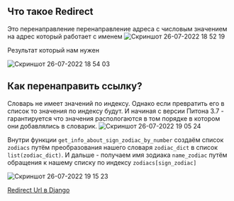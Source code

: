 ## Что такое Redirect
Это перенаправление перенаправление адреса с числовым значением на адрес который работает с именем
![Скриншот 26-07-2022 18 52 19](https://user-images.githubusercontent.com/84935915/181052386-e0418209-a552-41b1-8357-49f75152088d.png)

Результат который нам нужен

![Скриншот 26-07-2022 18 54 03](https://user-images.githubusercontent.com/84935915/181052923-5c6edac4-8d59-4cfe-986c-e05851da1fd6.png)

## Как перенаправить ссылку?
Словарь не имеет значений по индексу. Однако если превратить его в список то значения по индексу будут. И начиная с версии Питона 3.7 - гарантируется что
значения распологаются в том порядке в котором они добавлялись в словарик.
![Скриншот 26-07-2022 19 05 24](https://user-images.githubusercontent.com/84935915/181055852-04febdaa-1a47-48cc-90a5-c77d7214d8b4.png)

Внутри функции `get_info_about_sign_zodiac_by_number` создаём список `zodiacs` путём преобразования нашего словаря `zodiac_dict` в список `list(zodiac_dict)`.
И дальше - получаем имя зодиака `name_zodiac` путём обращения к нашему списку по индексу `zodiacs[sign_zodiac]`


![Скриншот 26-07-2022 19 15 23](https://user-images.githubusercontent.com/84935915/181057754-01c7b782-6fcc-42c1-925e-9c5d32ebe3c3.png)








































[Redirect Url в Django](https://cloud.mail.ru/public/Jrt5/SjrufgAxX/%5BSW.BAND%5D%202.%20URLs%20и%20VIews/8.%20Redirect%20Url%20в%20Django)
